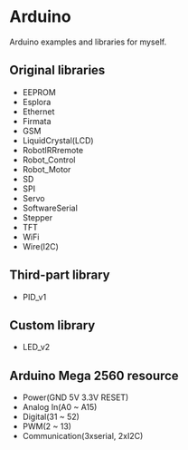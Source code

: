 Arduino
=======

Arduino examples and libraries for myself.

## Original libraries
- EEPROM
- Esplora
- Ethernet
- Firmata
- GSM
- LiquidCrystal(LCD)
- RobotlRRremote
- Robot_Control
- Robot_Motor
- SD
- SPI
- Servo
- SoftwareSerial
- Stepper
- TFT
- WiFi
- Wire(I2C)

## Third-part library
- PID_v1

## Custom library
- LED_v2

## Arduino Mega 2560 resource
- Power(GND 5V 3.3V RESET)
- Analog In(A0 ~ A15)
- Digital(31 ~ 52)
- PWM(2 ~ 13)
- Communication(3xserial, 2xI2C)
